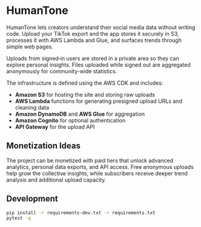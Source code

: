 # HumanTone

HumanTone lets creators understand their social media data without writing code. Upload your TikTok export and the app stores it securely in S3, processes it with AWS Lambda and Glue, and surfaces trends through simple web pages.

Uploads from signed‑in users are stored in a private area so they can explore personal insights. Files uploaded while signed out are aggregated anonymously for community-wide statistics.

The infrastructure is defined using the AWS CDK and includes:

- **Amazon S3** for hosting the site and storing raw uploads
- **AWS Lambda** functions for generating presigned upload URLs and cleaning data
- **Amazon DynamoDB** and **AWS Glue** for aggregation
- **Amazon Cognito** for optional authentication
- **API Gateway** for the upload API

## Monetization Ideas

The project can be monetized with paid tiers that unlock advanced analytics, personal data exports, and API access. Free anonymous uploads help grow the collective insights, while subscribers receive deeper trend analysis and additional upload capacity.

## Development

```bash
pip install -r requirements-dev.txt -r requirements.txt
pytest -q
```
